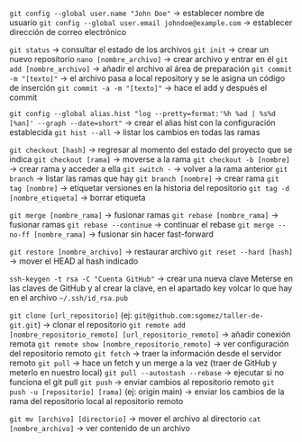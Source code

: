 `git config --global user.name "John Doe"` -> establecer nombre de usuario 
`git config --global user.email johndoe@example.com` -> establecer dirección de correo electrónico

`git status` -> consultar el estado de los archivos 
`git init` -> crear un nuevo repositorio 
`nano [nombre_archivo]` -> crear archivo y entrar en él 
`git add [nombre_archivo]` -> añadir el archivo al área de preparación 
`git commit -m "[texto]"` -> el archivo pasa a local repository y se le asigna un código de inserción 
`git commit -a -m "[texto]"` -> hace el add y después el commit

`git config --global alias.hist "log --pretty=format:'%h %ad | %s%d [%an]' --graph --date=short"` -> crear el alias hist con la configuración establecida 
`git hist --all` -> listar los cambios en todas las ramas

`git checkout [hash]` -> regresar al momento del estado del proyecto que se indica 
`git checkout [rama]` -> moverse a la rama 
`git checkout -b [nombre]` -> crear rama y acceder a ella 
`git switch -` -> volver a la rama anterior 
`git branch` -> listar las ramas que hay 
`git branch [nombre]` -> crear rama 
`git tag [nombre]` -> etiquetar versiones en la historia del repositorio 
`git tag -d [nombre_etiqueta]` -> borrar etiqueta

`git merge [nombre_rama]` -> fusionar ramas 
`git rebase [nombre_rama]` -> fusionar ramas 
`git rebase --continue` -> continuar el rebase 
`git merge --no-ff [nombre_rama]` -> fusionar sin hacer fast-forward

`git restore [nombre_archivo]` -> restaurar archivo 
`git reset --hard [hash]` -> mover el HEAD al hash indicado

`ssh-keygen -t rsa -C "Cuenta GitHub"` -> crear una nueva clave
Meterse en las claves de GitHub y al crear la clave, en el apartado key volcar lo que hay en el archivo `~/.ssh/id_rsa.pub`

`git clone [url_repositorio]` (ej: `git@github.com:sgomez/taller-de-git.git`) -> clonar el repositorio 
`git remote add [nombre_repositorio_remoto] [url_repositorio_remoto]` -> añadir conexión remota 
`git remote show [nombre_repositorio_remoto]` -> ver configuración del repositorio remoto 
`git fetch` -> traer la información desde el servidor remoto 
`git pull` -> hace un fetch y un merge a la vez (traer de GitHub y meterlo en nuestro local) 
`git pull --autostash --rebase` -> ejecutar si no funciona el git pull 
`git push` -> enviar cambios al repositorio remoto 
`git push -u [repositorio] [rama]` (ej: origin main) -> enviar los cambios de la rama del repositorio local al repositorio remoto

`git mv [archivo] [directorio]` -> mover el archivo al directorio
`cat [nombre_archivo]` -> ver contenido de un archivo
